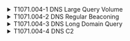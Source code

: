 <details>
<summary>T1071.004-1 DNS Large Query Volume
</summary>
<pre>$ NA </pre>
</details>
<details>
<summary>T1071.004-2 DNS Regular Beaconing
</summary>
<pre>$ NA </pre>
</details>
<details>
<summary>T1071.004-3 DNS Long Domain Query
</summary>
<pre>$ NA </pre>
</details>
<details>
<summary>T1071.004-4 DNS C2
</summary>
<pre>$ NA </pre>
</details>
